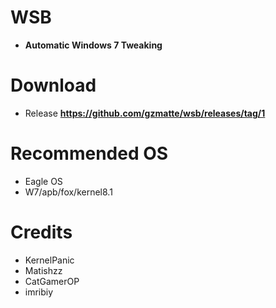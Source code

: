 # WSB
- **Automatic Windows 7 Tweaking**

# Download
- Release
**https://github.com/gzmatte/wsb/releases/tag/1**


# Recommended OS
- Eagle OS
- W7/apb/fox/kernel8.1

# Credits
- KernelPanic
- Matishzz
- CatGamerOP
- imribiy
